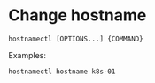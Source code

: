 # Change hostname

```
hostnamectl [OPTIONS...] {COMMAND}

```

Examples:
```
hostnamectl hostname k8s-01
```